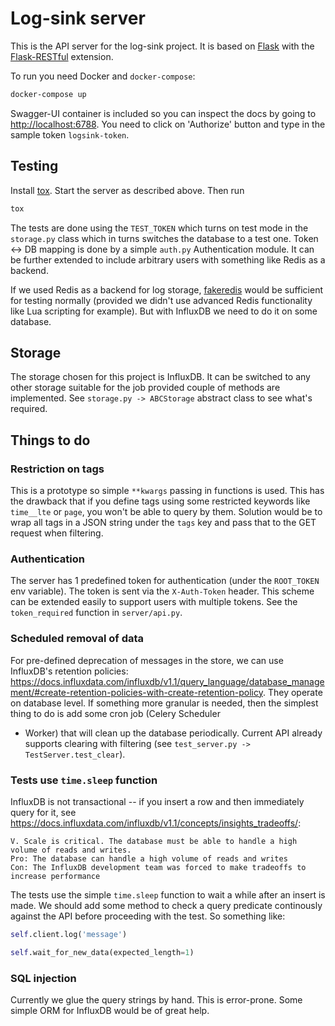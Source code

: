 # Log-sink server
This is the API server for the log-sink project.
It is based on [Flask](http://flask.pocoo.org/) with the
[Flask-RESTful](https://flask-restful.readthedocs.io/en/0.3.5/) extension.

To run you need Docker and `docker-compose`:
```bash
docker-compose up
```

Swagger-UI container is included so you can inspect the docs by going to <http://localhost:6788>.
You need to click on 'Authorize' button and type in the sample token `logsink-token`.

## Testing
Install [tox](https://tox.readthedocs.io/en/latest/). Start the server as described above.
Then run

```bash
tox
```

The tests are done using the `TEST_TOKEN` which turns on test mode in the `storage.py`
class which in turns switches the database to a test one. Token <-> DB mapping is
done by a simple `auth.py` Authentication module. It can be further extended to include
arbitrary users with something like Redis as a backend.

If we used Redis as a backend for log storage,
[fakeredis](https://github.com/guilleiguaran/fakeredis)
would be sufficient for testing normally (provided we didn't use advanced Redis functionality
like Lua scripting for example). But with InfluxDB we need to do it on some database.

## Storage
The storage chosen for this project is InfluxDB. It can be switched to any other storage
suitable for the job provided couple of methods are implemented. See
`storage.py -> ABCStorage` abstract class to see what's required.

## Things to do
### Restriction on tags
This is a prototype so simple `**kwargs` passing in functions is used. This has the drawback
that if you define tags using some restricted keywords like `time__lte` or `page`, you
won't be able to query by them. Solution would be to wrap all tags in a JSON string
under the `tags` key and pass that to the GET request when filtering.

### Authentication
The server has 1 predefined token for authentication (under the `ROOT_TOKEN` env variable).
The token is sent via the `X-Auth-Token` header. This scheme can be extended easily to
support users with multiple tokens. See the `token_required` function in `server/api.py`.

### Scheduled removal of data
For pre-defined deprecation of messages in the store, we can use InfluxDB's retention policies:
<https://docs.influxdata.com/influxdb/v1.1/query_language/database_management/#create-retention-policies-with-create-retention-policy>. They operate on database level. If something more
granular is needed, then the simplest thing to do is add some cron job (Celery Scheduler
+ Worker) that will clean up the database periodically. Current API already supports
clearing with filtering (see `test_server.py -> TestServer.test_clear`).

### Tests use `time.sleep` function
InfluxDB is not transactional -- if you insert a row and then immediately query for it,
see <https://docs.influxdata.com/influxdb/v1.1/concepts/insights_tradeoffs/>:

```
V. Scale is critical. The database must be able to handle a high volume of reads and writes.
Pro: The database can handle a high volume of reads and writes
Con: The InfluxDB development team was forced to make tradeoffs to increase performance
```

The tests use the simple `time.sleep` function to wait a while after an insert is
made. We should add some method to check a query predicate continously against the
API before proceeding with the test. So something like:

```python
self.client.log('message')

self.wait_for_new_data(expected_length=1)
```

### SQL injection
Currently we glue the query strings by hand. This is error-prone. Some simple ORM
for InfluxDB would be of great help.
